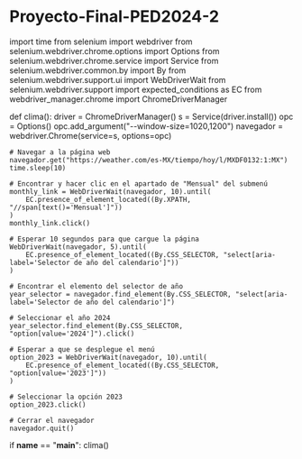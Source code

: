 # Proyecto-Final-PED2024-2

import time
from selenium import webdriver
from selenium.webdriver.chrome.options import Options
from selenium.webdriver.chrome.service import Service
from selenium.webdriver.common.by import By
from selenium.webdriver.support.ui import WebDriverWait
from selenium.webdriver.support import expected_conditions as EC
from webdriver_manager.chrome import ChromeDriverManager

def clima():
    driver = ChromeDriverManager()
    s = Service(driver.install())
    opc = Options()
    opc.add_argument("--window-size=1020,1200")
    navegador = webdriver.Chrome(service=s, options=opc)

    # Navegar a la página web
    navegador.get("https://weather.com/es-MX/tiempo/hoy/l/MXDF0132:1:MX")
    time.sleep(10)

    # Encontrar y hacer clic en el apartado de "Mensual" del submenú
    monthly_link = WebDriverWait(navegador, 10).until(
        EC.presence_of_element_located((By.XPATH, "//span[text()='Mensual']"))
    )
    monthly_link.click()

    # Esperar 10 segundos para que cargue la página
    WebDriverWait(navegador, 5).until(
        EC.presence_of_element_located((By.CSS_SELECTOR, "select[aria-label='Selector de año del calendario']"))
    )

    # Encontrar el elemento del selector de año
    year_selector = navegador.find_element(By.CSS_SELECTOR, "select[aria-label='Selector de año del calendario']")

    # Seleccionar el año 2024
    year_selector.find_element(By.CSS_SELECTOR, "option[value='2024']").click()

    # Esperar a que se desplegue el menú
    option_2023 = WebDriverWait(navegador, 10).until(
        EC.presence_of_element_located((By.CSS_SELECTOR, "option[value='2023']"))
    )

    # Seleccionar la opción 2023
    option_2023.click()

    # Cerrar el navegador
    navegador.quit()



if __name__ == "__main__":
    clima()
